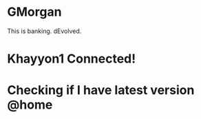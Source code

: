 # GMorgan

This is banking. dEvolved.
# Khayyon1 Connected!
# Checking if I have latest version @home
